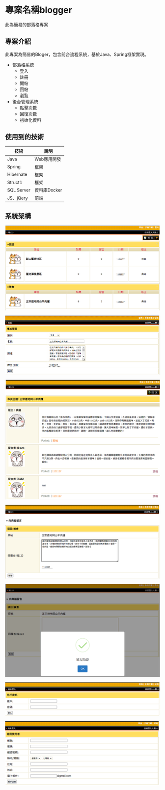 # 專案名稱blogger
此為簡易的部落格專案

## 專案介紹
此專案為簡易的Bloger，包含前台流程系統，基於Java、Spring框架實現。
- 部落格系統
  - 登入
  - 註冊
  - 開帖
  - 回帖
  - 瀏覽
- 後台管理系統
  - 點擊次數
  - 回復次數
  - 初始化資料
 
## 使用到的技術
| 技術                | 說明       |
|-------------------|----------| 
| Java        		| Web應用開發  | 
| Spring        	| 框架  | 
| Hibernate	        | 框架    | 
| Struct1	        | 框架    | 
| SQL Server		| 資料庫Docker      | 
| JS、jQery			| 前端      |

 

## 系統架構
			 
![Image text](https://github.com/john-lee100/blog/blob/master/img/%E6%B8%85%E5%96%AE.png)

![Image text](https://github.com/john-lee100/blog/blob/master/img/%E5%A2%9E%E5%8A%A0.png)

![Image text](https://github.com/john-lee100/blog/blob/master/img/%E7%80%8F%E8%A6%BD%E5%85%A7%E5%AE%B9.png)

![Image text](https://github.com/john-lee100/blog/blob/master/img/%E5%9B%9E%E5%BE%A9.png)

![Image text](https://github.com/john-lee100/blog/blob/master/img/%E5%9B%9E%E5%BE%A9%E7%8B%80%E6%85%8B.png)

![Image text](https://github.com/john-lee100/blog/blob/master/img/%E7%99%BB%E5%85%A5.png)

![Image text](https://github.com/john-lee100/blog/blob/master/img/%E8%A8%BB%E5%86%8A.png)
